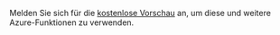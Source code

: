 Melden Sie sich für die [kostenlose Vorschau](https://account.windowsazure.com/PreviewFeatures) an, um diese und weitere Azure-Funktionen zu verwenden.

<!---HONumber=August15_HO6-->